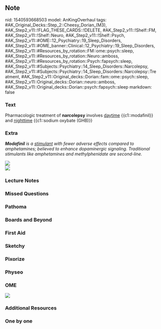 ## Note
nid: 1540593668503
model: AnKingOverhaul
tags: #AK_Original_Decks::Step_2::Cheesy_Dorian_(M3), #AK_Step2_v11::!FLAG_THESE_CARDS::!DELETE, #AK_Step2_v11::!Shelf::FM, #AK_Step2_v11::!Shelf::Neuro, #AK_Step2_v11::!Shelf::Psych, #AK_Step2_v11::#OME::12_Psychiatry::19_Sleep_Disorders, #AK_Step2_v11::#OME_banner::Clinical::12_Psychiatry::19_Sleep_Disorders, #AK_Step2_v11::#Resources_by_rotation::FM::ome::psych::sleep, #AK_Step2_v11::#Resources_by_rotation::Neuro::amboss, #AK_Step2_v11::#Resources_by_rotation::Psych::fapsych::sleep, #AK_Step2_v11::#Subjects::Psychiatry::14_Sleep_Disorders::Narcolepsy, #AK_Step2_v11::#Subjects::Psychiatry::14_Sleep_Disorders::Narcolepsy::Treatment, #AK_Step2_v11::Original_decks::Dorian::fam::ome::psych::sleep, #AK_Step2_v11::Original_decks::Dorian::neuro::amboss, #AK_Step2_v11::Original_decks::Dorian::psych::fapsych::sleep
markdown: false

### Text
<div>
  Pharmacologic treatment of <b>narcolepsy</b> involves
  <u>daytime</u> {{c1::modafinil}} and <u>nighttime</u>
  {{c1::sodium oxybate (GHB)}}
</div>

### Extra
<i><b>Modafinil</b> is a <u>stimulant</u> with fewer adverse
effects compared to amphetamines; believed to enhance dopaminergic
signaling. Traditional stimulants like amphetamines and
methylphenidate are second-line.</i>
<div>
  <div>
    <div>
      <i><img src="paste-490107308081153.jpg"></i>
    </div>
    <div>
      <div><img src="paste-147918673674729.jpg"></div>
    </div>
  </div>
</div>

### Lecture Notes


### Missed Questions


### Pathoma


### Boards and Beyond


### First Aid


### Sketchy


### Pixorize


### Physeo


### OME
<div class="ome-widget">
  <a href=
  "https://onlinemeded.org/spa/psychiatry/sleep-disorders/acquire?ref=anki">
  <img src="_OME_AnkiFlashcards_Lesson_3.png"></a>
</div>

### Additional Resources


### One by one


